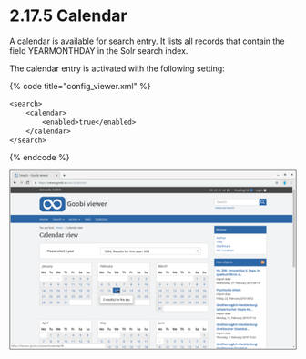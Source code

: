 # 2.17.5 Calendar

A calendar is available for search entry. It lists all records that contain the field YEARMONTHDAY in the Solr search index. 

The calendar entry is activated with the following setting:

{% code title="config\_viewer.xml" %}
```markup
<search>
    <calendar>
        <enabled>true</enabled>
    </calendar>
</search>
```
{% endcode %}

![Calendar view to browse into the content](../../.gitbook/assets/2.17.5.png)

